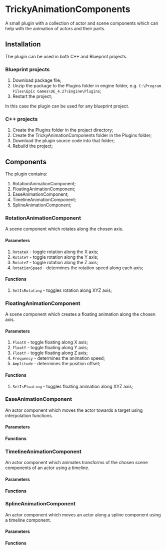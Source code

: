 # TrickyAnimationComponents

A small plugin with a collection of actor and scene components which can help with the animation of actors and their parts.

## Installation

The plugin can be used in both C++ and Blueprint projects.

### Blueprint projects

1. Download package file;
2. Unzip the package to the Plugins folder in engine folder, e.g. `C:\Program Files\Epic Games\UE_4.27\Engine\Plugins`;
3. Restart the project;

In this case the plugin can be used for any blueprint project.

### C++ projects

1. Create the Plugins folder in the project directory;
2. Create the TrickyAnimationComponents folder in the Plugins folder;
3. Download the plugin source code into that folder;
4. Rebuild the project;

## Components

The plugin contains:

1. RotationAnimationComponent;
2. FloatingAnimationComponent;
3. EaseAnimationComponent;
4. TimelineAnimationComponent;
5. SplineAnimationComponent;

### RotationAnimationComponent

A scene component which rotates along the chosen axis.

#### Parameters

1. `RotateX` - toggle rotation along the X axis;
2. `RotateY` - toggle rotation along the Y axis;
3. `RotateZ` - toggle rotation along the Z axis;
4. `RotationSpeed` - determines the rotation speed along each axis;

#### Functions

1. `SetIsRotating` - toggles rotation along XYZ axis;

### FloatingAnimationComponent

A scene component which creates a floating animation along the chosen axis.

#### Parameters

1. `FloatX` - toggle floating along X axis;
2. `FloatY` - toggle floating along Y axis;
3. `FloatY` - toggle floating along Z axis;
4. `Frequency` - determines the animation speed;
5. `Amplitude` - determines the position offset;

#### Functions

1. `SetIsFloating` - toggles floating animation along XYZ axis;

### EaseAnimationComponent

An actor component which moves the actor towards a target using interpolation functions.

#### Parameters

#### Functions

### TimelineAnimationComponent

An actor component which animates transforms of the chosen scene components of an actor using a timeline.

#### Parameters

#### Functions

### SplineAnimationComponent

An actor component which moves an actor along a spline component using a timeline component.

#### Parameters

#### Functions